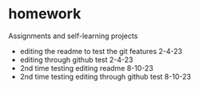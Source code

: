 # homework
Assignments and self-learning projects
- editing the readme to test the git features 2-4-23
- editing through github test 2-4-23
- 2nd time testing editing readme 8-10-23
- 2nd time testing editing through github test 8-10-23
